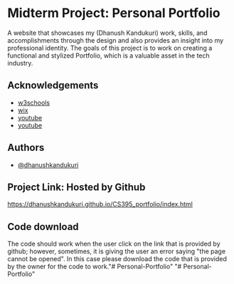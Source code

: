 
# Midterm Project: Personal Portfolio

A website that showcases my (Dhanush Kandukuri) work, skills, and accomplishments through the design and also provides an insight into my professional identity. The goals of this project is to work on creating a functional and stylized Portfolio, which is a valuable asset in the tech industry.


## Acknowledgements

 - [w3schools](https://www.w3schools.com/icons/fontawesome5_icons_brands.asp)
 - [wix](https://www.wix.com/blog/how-to-make-a-personal-website)
 - [youtube](https://www.youtube.com/watch?v=mb9FJzkwmwg)
 - [youtube](https://www.youtube.com/watch?v=XRSQHkzrQGQ)


## Authors

- [@dhanushkandukuri](https://www.github.com/dhanushkandukuri)


## Project Link: Hosted by Github

https://dhanushkandukuri.github.io/CS395_portfolio/index.html
## Code download

The code should work when the user click on the link that is provided by github; however, sometimes, it is giving the user an error saying "the page cannot be opened". In this case please download the code that is provided by the owner for the code to work."# Personal-Portfolio" 
"# Personal-Portfolio" 
